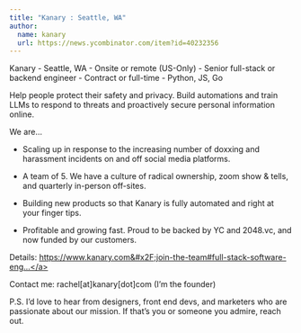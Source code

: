 ```yaml
---
title: "Kanary : Seattle, WA"
author:
  name: kanary
  url: https://news.ycombinator.com/item?id=40232356
---
```

Kanary - Seattle, WA - Onsite or remote (US-Only) - Senior full-stack or backend engineer - Contract or full-time - Python, JS, Go

Help people protect their safety and privacy. Build automations and train LLMs to respond to threats and proactively secure personal information online.

We are…

* Scaling up in response to the increasing number of doxxing and harassment incidents on and off social media platforms.

* A team of 5. We have a culture of radical ownership, zoom show &amp; tells, and quarterly in-person off-sites.

* Building new products so that Kanary is fully automated and right at your finger tips.

* Profitable and growing fast. Proud to be backed by YC and 2048.vc, and now funded by our customers.

Details: <a href="https:&#x2F;&#x2F;www.kanary.com&#x2F;join-the-team#full-stack-software-engineer" rel="nofollow">https:&#x2F;&#x2F;www.kanary.com&#x2F;join-the-team#full-stack-software-eng...</a>

Contact me: rachel[at]kanary[dot]com (I’m the founder)

P.S. I’d love to hear from designers, front end devs, and marketers who are passionate about our mission. If that’s you or someone you admire, reach out.

